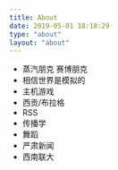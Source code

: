 ```yaml
---
title: About
date: 2019-05-01 18:18:29
type: "about"
layout: "about"
---
```



* 蒸汽朋克 赛博朋克
* 相信世界是模拟的
* 主机游戏
* 西贡/布拉格
* RSS
* 传播学
* 舞蹈
* 严肃新闻
* 西南联大

